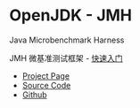 OpenJDK - JMH
===

Java Microbenchmark Harness

JMH 微基准测试框架 - [快速入门](jmh-guide.html)

- [Project Page](https://openjdk.java.net/projects/code-tools/jmh/)
- [Source Code](http://hg.openjdk.java.net/code-tools/jmh/)
- [Github](https://github.com/openjdk/jmh)
